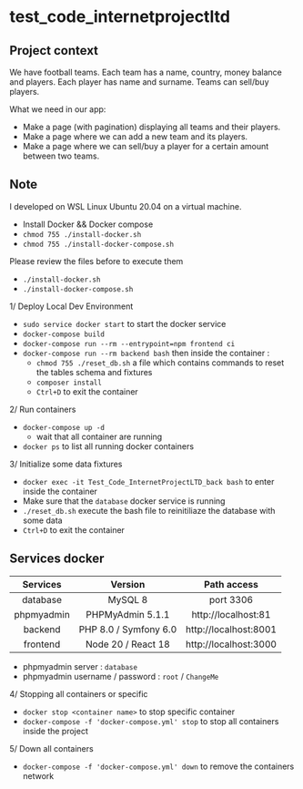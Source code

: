 # test_code_internetprojectltd

## Project context

We have football teams. Each team has a name, country, money balance and players.
Each player has name and surname.
Teams can sell/buy players.

What we need in our app:
- Make a page (with pagination) displaying all teams and their players.
- Make a page where we can add a new team and its players.
- Make a page where we can sell/buy a player for a certain amount between two teams.

## Note

I developed on WSL Linux Ubuntu 20.04 on a virtual machine.

- Install Docker && Docker compose
- `chmod 755 ./install-docker.sh`
- `chmod 755 ./install-docker-compose.sh`

Please review the files before to execute them
- `./install-docker.sh`
- `./install-docker-compose.sh`

1/ Deploy Local Dev Environment
- `sudo service docker start` to start the docker service
- `docker-compose build`
- `docker-compose run --rm --entrypoint=npm frontend ci`
- `docker-compose run --rm backend bash` then inside the container :
    - `chmod 755 ./reset_db.sh` a file which contains commands to reset the tables schema and fixtures
    - `composer install`
    - `Ctrl+D` to exit the container

2/ Run containers
- `docker-compose up -d`
    - wait that all container are running
- `docker ps` to list all running docker containers

3/ Initialize some data fixtures
- `docker exec -it Test_Code_InternetProjectLTD_back bash` to enter inside the container
- Make sure that the `database` docker service is running
- `./reset_db.sh` execute the bash file to reinitiliaze the database with some data
- `Ctrl+D` to exit the container

## Services docker
| Services        | Version               | Path access           |
|:---------------:|:---------------------:|:---------------------:|
| database        | MySQL 8               | port 3306             |
| phpmyadmin      | PHPMyAdmin 5.1.1      | http://localhost:81   |
| backend         | PHP 8.0 / Symfony 6.0 | http://localhost:8001 |
| frontend        | Node 20 / React 18    | http://localhost:3000 |

- phpmyadmin server : `database`
- phpmyadmin username / password : `root` / `ChangeMe`

4/ Stopping all containers or specific
- `docker stop <container name>` to stop specific container
- `docker-compose -f 'docker-compose.yml' stop` to stop all containers inside the project

5/ Down all containers
- `docker-compose -f 'docker-compose.yml' down` to remove the containers network
